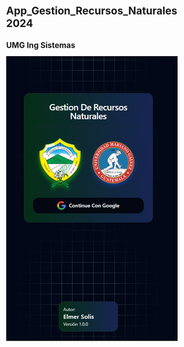 # App_Gestion_Recursos_Naturales 2024 

## UMG Ing Sistemas

![Login de la APP](./public/loginUmg.png) 